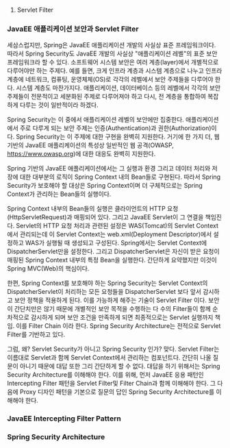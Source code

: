 01. Servlet Filter

### JavaEE 애플리케이션 보안과 Servlet Filter 

 세삼스럽지만, Spring은 JavaEE 애플리케이션 개발의 사실상 표준 프레임워크이다. 따라서 Spring Security도 JavaEE 개발의 사실상 "애플리케이션 레벨"의 표준 보안 프레임워크라 할 수 있다. 소프트웨어 시스템 보안은 여러 계층(layer)에서 개별적으로 다루어야만 하는 주제다. 예를 들면, 크게 인프라 계층과 시스템 계층으로 나누고 인프라 계층에 네트워크, 컴퓨팅, 운영체체(OS)로 각각의 레벨에서 보안 주제들을 다루어야 한다. 시스템 계층도 마찬가지다. 애플리케이션, 데이터베이스 등의 레벨에서 각각의 보안 주제들이 전문적이고 세분화된 주제로 다루어져야 하고 다시, 전 계층을 통합하여 복잡하게 다루는 것이 일반적이라 하겠다.
 
 Spring Security는 이 중에서 애플리케이션 레벨의 보안에만 집중한다. 애플리케이션에서 주로 다루게 되는 보안 주제는 인증(Authentication)과 권한(Authorization)이다. Spring Security는 이 주제에 대한 구현을 완벽히 지원한다. 거기에 한 가지 더, 웹 기반의 JavaEE 애플리케이션의 특성상 일반적인 웹 공격(OWASP, https://www.owasp.org)에 대한 대응도 완벽히 지원한다.
 
 Spring 기반의 JavaEE 애플리케이션에서는 그 실행과 환경 그리고 데이터 처리와 저장에 대한 대부분의 로직이 Spring Context 내의 Bean들로 구현된다. 따라서 Spring Security가 보호해야 할 대상은 Spring Context이며 더 구체적으로는 Spring Context가 관리하는 Bean들의 실행이다.

 Spring Context 내부의 Bean들의 실행은 클라이언트의 HTTP 요청(HttpServletRequest)과 매핑되어 있다. 그리고 JavaEE Servlet이 그 연결을 책임진다. Servlet의 HTTP 요청 처리과 관련된 설정은 WAS(Tomcat)의 Servlet Context에서 관리되는데 이 Servlet Context는 web.xml(Deployment Descriptor)에서 설정하고 WAS가 실행될 때 생성되고 구성된다. Spring에서는 Servlet Context에 DispatcherServlet만을 설정한다. 그리고 DispatcherServlet은 자신이 받은 요청이 매핑된 Spring Context 내부의 특정 Bean을 실행한다. 간단하게 요약했지만 이것이 Spring MVC(Web)의 핵심이다. 

 한편, Spring Context를 보호해야 하는 Spring Security는 Servlet Context의 DispatcherServlet이 처리하는 모든 요청들을 DispatcherServlet 보다 앞서 감시하고 보안 정책을 적용하게 된다. 이를 가능하게 해주는 기술이 Servlet Filter 이다. 보안이 간단치만은 않기 때문에 개별적인 보안 목적을 수행하는 다 수의 Filter들이 함께 순차적으로 감시하게 되며 보안 조건을 만족하게 되면 최종적으로는 Servlet 실행까지 책임. 이를 Filter Chain 이라 한다. Spring Security Architecture는 전적으로 Servlet Filter를 기반하고 있다.

 그럼, 왜? Servlet Security가 아니고 Spring Security 인가? 맞다. Servlet Filter는 이름대로 Servlet과 함께 Servlet Context에서 관리하는 컴포넌트다. 간단히 나올 질문이 아니기 때문에 대답 또한 그리 간단하게 할 수 없다. 대답을 하기 위해서는 Spring Security Architecture를 이해해야 한다. 이를 위해, 먼저 JavaEE 응용 패턴인 Intercepting Filter 패턴을 Servlet Filter및 Filter Chain과 함께 이해해야 한다. 그 다음에 Proxy 디자인 패턴을 기본으로 질문의 답인 Spring Security Architecture를 이해해야 한다.
 
### JavaEE Intercepting Filter Pattern



### Spring Security Architecture
 
